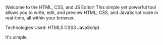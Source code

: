 Welcome to the HTML, CSS, and JS Editor! This simple yet powerful tool allows you to write, edit, and preview HTML, CSS, and JavaScript code in real-time, all within your browser.

Technologies Used:
HTML5
CSS3
JavaScript

It's simple.
